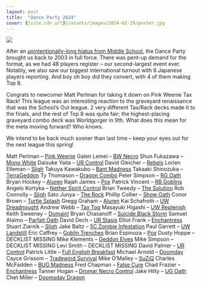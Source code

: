 ```yaml
---
layout: post
title:  "Dance Party 2024"
cover: {{site.cdn_url}}/assets/images/2024-02-29/poster.jpg
---
```


![]({{site.cdn_url}}/assets/images/2024-02-29/poster4.jpg)

After an [unintentionally-long hiatus from Middle School](https://stonesmtg.com/results/2023-08-17/), 
the Dance Party brought us back to 2003 in full force. There was pent-up demand for the format, as we 
had 48 players register – our second-largest event ever. Notably, we also saw our biggest international 
turnout with 6 Japanese players reporting. And boy oh boy did they convert, with 4 of them making Top 8.

Congrats to newcomer Matt Perlman for taking it down on Pink Weenie Tax Rack! 
This league was an interesting reaction to the graveyard renaissance that was 
the School’s Out league. 2 very different Tax/Rack decks made it to the finals, 
and the rest of Top 8 was quite fair; the highest-placing graveyard combo deck was 
Worldgorger in 9th. What does this mean for the meta moving forward? Who knows.

We intend to be back much sooner than last time – keep your eyes out for the next league this spring! 

Matt Perlman – [Pink Weenie]({{site.cdn_url}}/assets/images/2024-02-29/mattp4.jpg)
Galen Lemei – [BW Necro]({{site.cdn_url}}/assets/images/2024-02-29/galen.jpg)
Shun Fukazawa – [Mono White]({{site.cdn_url}}/assets/images/2024-02-29/shun.jpg)
Daisuke Yaita – [UR Control]({{site.cdn_url}}/assets/images/2024-02-29/daisuke.jpg)
David Gleicher – [Rebels]({{site.cdn_url}}/assets/images/2024-02-29/dg.jpg) 
Lorien Elleman – [Sligh]({{site.cdn_url}}/assets/images/2024-02-29/lorien.jpg)
Takuya Kawakubo – [Bant Madness]({{site.cdn_url}}/assets/images/2024-02-29/takuya.jpg)
Takaaki Shinozuka – [TerraGeddon]({{site.cdn_url}}/assets/images/2024-02-29/takaaki.jpg)
Ty Thomason – [Dragon Combo]({{site.cdn_url}}/assets/images/2024-02-29/ty.jpg)
Peter Simpson – [RG Oath]({{site.cdn_url}}/assets/images/2024-02-29/pete.jpg)
Bryan Hockey – [Aluren]({{site.cdn_url}}/assets/images/2024-02-29/hockey.jpg)
Rajah James – [Pox]({{site.cdn_url}}/assets/images/2024-02-29/rajah.jpg)
Patrick Vincent – [RB Goblins]({{site.cdn_url}}/assets/images/2024-02-29/patrick.heic)
Angelo Kortyka – [Nether Spirit Control]({{site.cdn_url}}/assets/images/2024-02-29/angelo.jpg)
Brian Tweedy – [The Solution]({{site.cdn_url}}/assets/images/2024-02-29/tweedy.jpg)
Rob Connolly – [Sligh]({{site.cdn_url}}/assets/images/2024-02-29/rob.jpg)
Sato Junya – [The Rock]({{site.cdn_url}}/assets/images/2024-02-29/sato.jpg)
Phillip Collier – [Show Oath]({{site.cdn_url}}/assets/images/2024-02-29/collier.jpg)
Conor Brown – [Turtle Splash]({{site.cdn_url}}/assets/images/2024-02-29/conor.jpg)
Gregg Graham – [Aluren]({{site.cdn_url}}/assets/images/2024-02-29/gregg.jpg)
Kai Schafroth – [UW Dreadnought]({{site.cdn_url}}/assets/images/2024-02-29/kai.jpg)
Andrew Webb – [Tax Tog]({{site.cdn_url}}/assets/images/2024-02-29/webb.jpg)
Masayuki Higashi – [UW Replenish]({{site.cdn_url}}/assets/images/2024-02-29/masa.png)
Keith Sweeney – [Domain!]({{site.cdn_url}}/assets/images/2024-02-29/keith.jpg)
Bryan Chasanoff – [Suicide Black Storm]({{site.cdn_url}}/assets/images/2024-02-29/bryan.jpg)
Samuel Alaimo – [Parfait Oath]({{site.cdn_url}}/assets/images/2024-02-29/hammy.jpg)
David Dech – [UR Stasis]({{site.cdn_url}}/assets/images/2024-02-29/stinky.jpg)
Elliot Frank – [Enchantress]({{site.cdn_url}}/assets/images/2024-02-29/elliott.jpg)
Stuart Ziarnik – [Sligh]({{site.cdn_url}}/assets/images/2024-02-29/stu.jpg)
Jake Baltz – [5C Zombie Infestation]({{site.cdn_url}}/assets/images/2024-02-29/jake.jpg)
Paul Garrett – [UW Landstill]({{site.cdn_url}}/assets/images/2024-02-29/paul.jpg)
Eric Caffrey – [Goblin Trenches]({{site.cdn_url}}/assets/images/2024-02-29/caffrey.jpg)
Brian Espinoza – [Pox]({{site.cdn_url}}/assets/images/2024-02-29/espinoza.jpg)
Dusty Hoppe – DECKLIST MISSING
Mike Klements – [Geddon Elves]({{site.cdn_url}}/assets/images/2024-02-29/klements.png)
Mike Simpson – DECKLIST MISSING
Levi Smith – DECKLIST MISSING
David Palmer – [UR Control]({{site.cdn_url}}/assets/images/2024-02-29/palmer.jpg)
Patrick Little – [Full English Breakfast]({{site.cdn_url}}/assets/images/2024-02-29/little.jpg)
Michael Arnold – [Doomday]({{site.cdn_url}}/assets/images/2024-02-29/arnold.jpg)
Cayce Grissom – [Tradewind Survival]({{site.cdn_url}}/assets/images/2024-02-29/cayce.jpg)
Mike O’Malley – [SuZiQ]({{site.cdn_url}}/assets/images/2024-02-29/mike.jpg)
Charles McFadden – [BUG Madness]({{site.cdn_url}}/assets/images/2024-02-29/charles.jpg)
Fred Chapman – [False Cure]({{site.cdn_url}}/assets/images/2024-02-29/fred.jpg)
Chad Frazier – [Enchantress]({{site.cdn_url}}/assets/images/2024-02-29/chad.jpg)
Tanner Hogan – [Dromar Necro Control]({{site.cdn_url}}/assets/images/2024-02-29/tanner.jpg)
Jake Hilty – [UG Oath]({{site.cdn_url}}/assets/images/2024-02-29/hilty.jpg)
Chet Miller – [Doomsday Dragon]({{site.cdn_url}}/assets/images/2024-02-29/Chet.jpg)
